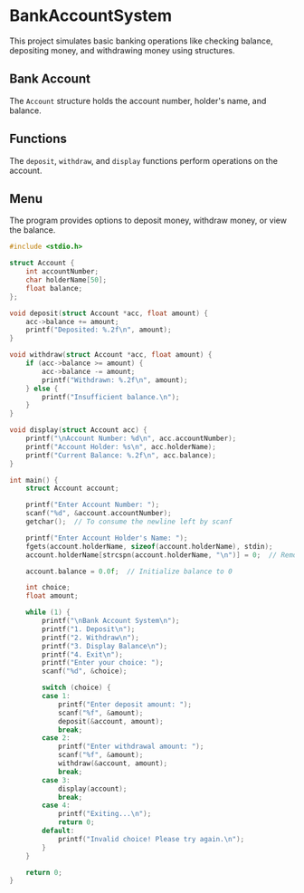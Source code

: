 # BankAccountSystem
This project simulates basic banking operations like checking balance, depositing money, and withdrawing money using structures.

## Bank Account
The `Account` structure holds the account number, holder's name, and balance.

## Functions
The `deposit`, `withdraw`, and `display` functions perform operations on the account.

## Menu
The program provides options to deposit money, withdraw money, or view the balance.

```c
#include <stdio.h>

struct Account {
    int accountNumber;
    char holderName[50];
    float balance;
};

void deposit(struct Account *acc, float amount) {
    acc->balance += amount;
    printf("Deposited: %.2f\n", amount);
}

void withdraw(struct Account *acc, float amount) {
    if (acc->balance >= amount) {
        acc->balance -= amount;
        printf("Withdrawn: %.2f\n", amount);
    } else {
        printf("Insufficient balance.\n");
    }
}

void display(struct Account acc) {
    printf("\nAccount Number: %d\n", acc.accountNumber);
    printf("Account Holder: %s\n", acc.holderName);
    printf("Current Balance: %.2f\n", acc.balance);
}

int main() {
    struct Account account;

    printf("Enter Account Number: ");
    scanf("%d", &account.accountNumber);
    getchar();  // To consume the newline left by scanf

    printf("Enter Account Holder's Name: ");
    fgets(account.holderName, sizeof(account.holderName), stdin);
    account.holderName[strcspn(account.holderName, "\n")] = 0;  // Remove the newline

    account.balance = 0.0f;  // Initialize balance to 0

    int choice;
    float amount;

    while (1) {
        printf("\nBank Account System\n");
        printf("1. Deposit\n");
        printf("2. Withdraw\n");
        printf("3. Display Balance\n");
        printf("4. Exit\n");
        printf("Enter your choice: ");
        scanf("%d", &choice);

        switch (choice) {
        case 1:
            printf("Enter deposit amount: ");
            scanf("%f", &amount);
            deposit(&account, amount);
            break;
        case 2:
            printf("Enter withdrawal amount: ");
            scanf("%f", &amount);
            withdraw(&account, amount);
            break;
        case 3:
            display(account);
            break;
        case 4:
            printf("Exiting...\n");
            return 0;
        default:
            printf("Invalid choice! Please try again.\n");
        }
    }

    return 0;
}

